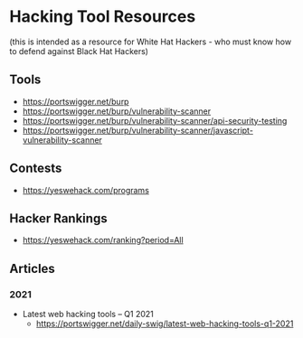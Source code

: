 
# Hacking Tool Resources
(this is intended as a resource for White Hat Hackers - who must know how to defend against Black Hat Hackers)



## Tools
- https://portswigger.net/burp
- https://portswigger.net/burp/vulnerability-scanner
- https://portswigger.net/burp/vulnerability-scanner/api-security-testing
- https://portswigger.net/burp/vulnerability-scanner/javascript-vulnerability-scanner


## Contests

- https://yeswehack.com/programs


## Hacker Rankings
- https://yeswehack.com/ranking?period=All



## Articles

### 2021 
- Latest web hacking tools – Q1 2021
  + https://portswigger.net/daily-swig/latest-web-hacking-tools-q1-2021
